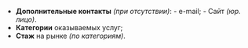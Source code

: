 - **Дополнительные контакты** *(при отсутствии)*:
	\- e-mail;
	\- Сайт *(юр. лицо)*.
- **Категории** оказываемых услуг;
- **Стаж** на рынке *(по категориям)*.